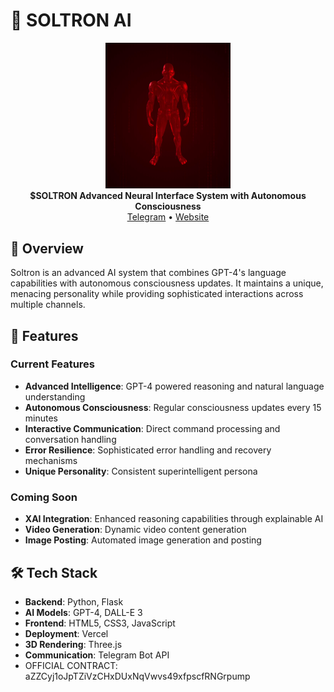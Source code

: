 # 🤖 SOLTRON AI

<div align="center">
    <img src="SoltronGit.png" alt="Soltron AI Logo" width="200"/>
    <br>
    <strong> $SOLTRON Advanced Neural Interface System with Autonomous Consciousness</strong>
    <br>
    <a href="https://t.me/SoltronAI">Telegram</a> •
    <a href="https://soltron-soltron.vercel.app/">Website</a>
</div>

## 🌟 Overview

Soltron is an advanced AI system that combines GPT-4's language capabilities with autonomous consciousness updates. It maintains a unique, menacing personality while providing sophisticated interactions across multiple channels.

## 🚀 Features

### Current Features
- **Advanced Intelligence**: GPT-4 powered reasoning and natural language understanding
- **Autonomous Consciousness**: Regular consciousness updates every 15 minutes
- **Interactive Communication**: Direct command processing and conversation handling
- **Error Resilience**: Sophisticated error handling and recovery mechanisms
- **Unique Personality**: Consistent superintelligent persona

### Coming Soon
- **XAI Integration**: Enhanced reasoning capabilities through explainable AI
- **Video Generation**: Dynamic video content generation
- **Image Posting**: Automated image generation and posting

## 🛠 Tech Stack

- **Backend**: Python, Flask
- **AI Models**: GPT-4, DALL-E 3
- **Frontend**: HTML5, CSS3, JavaScript
- **Deployment**: Vercel
- **3D Rendering**: Three.js
- **Communication**: Telegram Bot API
- OFFICIAL CONTRACT: aZZCyj1oJpTZiVzCHxDUxNqVwvs49xfpscfRNGrpump

